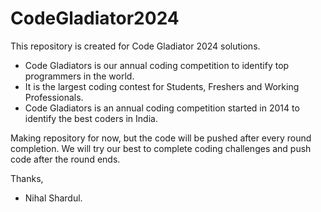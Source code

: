 # CodeGladiator2024
This repository is created for Code Gladiator 2024 solutions.

- Code Gladiators is our annual coding competition to identify top programmers in the world. 
- It is the largest coding contest for Students, Freshers and Working Professionals.
- Code Gladiators is an annual coding competition started in 2014 to identify the best coders in India.

Making repository for now, but the code will be pushed after every round completion.
We will try our best to complete coding challenges and push code after the round ends.

Thanks,
- Nihal Shardul.
